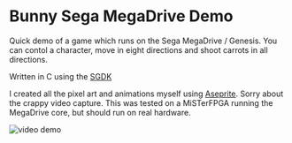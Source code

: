 # Bunny Sega MegaDrive Demo

Quick demo of a game which runs on the Sega MegaDrive / Genesis. You can contol a character, move in eight directions and shoot carrots in all directions.

Written in C using the [SGDK](https://github.com/Stephane-D/SGDK)

I created all the pixel art and animations myself using [Aseprite](https://www.aseprite.org/). Sorry about the crappy video capture. This was tested on a MiSTerFPGA running the MegaDrive core, but should run on real hardware.

![video demo](video_demo.gif)
